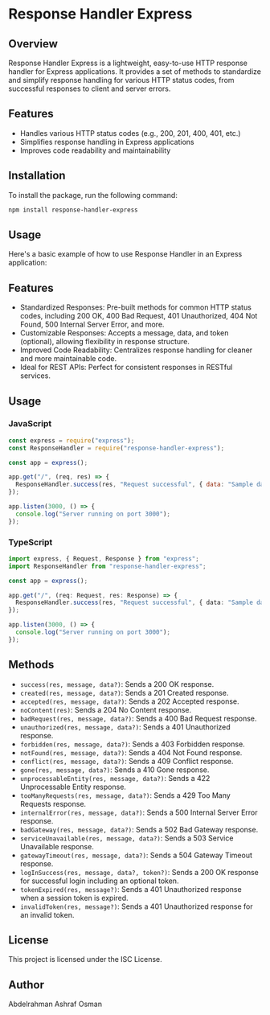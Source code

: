 # Response Handler Express

## Overview

Response Handler Express is a lightweight, easy-to-use HTTP response handler for Express applications. It provides a set of methods to standardize and simplify response handling for various HTTP status codes, from successful responses to client and server errors.

## Features

- Handles various HTTP status codes (e.g., 200, 201, 400, 401, etc.)
- Simplifies response handling in Express applications
- Improves code readability and maintainability

## Installation

To install the package, run the following command:

```bash
npm install response-handler-express
```

## Usage

Here's a basic example of how to use Response Handler in an Express application:

## Features

- Standardized Responses: Pre-built methods for common HTTP status codes, including 200 OK, 400 Bad Request, 401 Unauthorized, 404 Not Found, 500 Internal Server Error, and more.
- Customizable Responses: Accepts a message, data, and token (optional), allowing flexibility in response structure.
- Improved Code Readability: Centralizes response handling for cleaner and more maintainable code.
- Ideal for REST APIs: Perfect for consistent responses in RESTful services.

## Usage

### JavaScript

```javascript
const express = require("express");
const ResponseHandler = require("response-handler-express");

const app = express();

app.get("/", (req, res) => {
  ResponseHandler.success(res, "Request successful", { data: "Sample data" });
});

app.listen(3000, () => {
  console.log("Server running on port 3000");
});
```

### TypeScript

```typescript
import express, { Request, Response } from "express";
import ResponseHandler from "response-handler-express";

const app = express();

app.get("/", (req: Request, res: Response) => {
  ResponseHandler.success(res, "Request successful", { data: "Sample data" });
});

app.listen(3000, () => {
  console.log("Server running on port 3000");
});
```

## Methods

- `success(res, message, data?)`: Sends a 200 OK response.
- `created(res, message, data?)`: Sends a 201 Created response.
- `accepted(res, message, data?)`: Sends a 202 Accepted response.
- `noContent(res)`: Sends a 204 No Content response.
- `badRequest(res, message, data?)`: Sends a 400 Bad Request response.
- `unauthorized(res, message, data?)`: Sends a 401 Unauthorized response.
- `forbidden(res, message, data?)`: Sends a 403 Forbidden response.
- `notFound(res, message, data?)`: Sends a 404 Not Found response.
- `conflict(res, message, data?)`: Sends a 409 Conflict response.
- `gone(res, message, data?)`: Sends a 410 Gone response.
- `unprocessableEntity(res, message, data?)`: Sends a 422 Unprocessable Entity response.
- `tooManyRequests(res, message, data?)`: Sends a 429 Too Many Requests response.
- `internalError(res, message, data?)`: Sends a 500 Internal Server Error response.
- `badGateway(res, message, data?)`: Sends a 502 Bad Gateway response.
- `serviceUnavailable(res, message, data?)`: Sends a 503 Service Unavailable response.
- `gatewayTimeout(res, message, data?)`: Sends a 504 Gateway Timeout response.
- `logInSuccess(res, message, data?, token?)`: Sends a 200 OK response for successful login including an optional token.
- `tokenExpired(res, message?)`: Sends a 401 Unauthorized response when a session token is expired.
- `invalidToken(res, message?)`: Sends a 401 Unauthorized response for an invalid token.

## License

This project is licensed under the ISC License.

## Author

Abdelrahman Ashraf Osman
